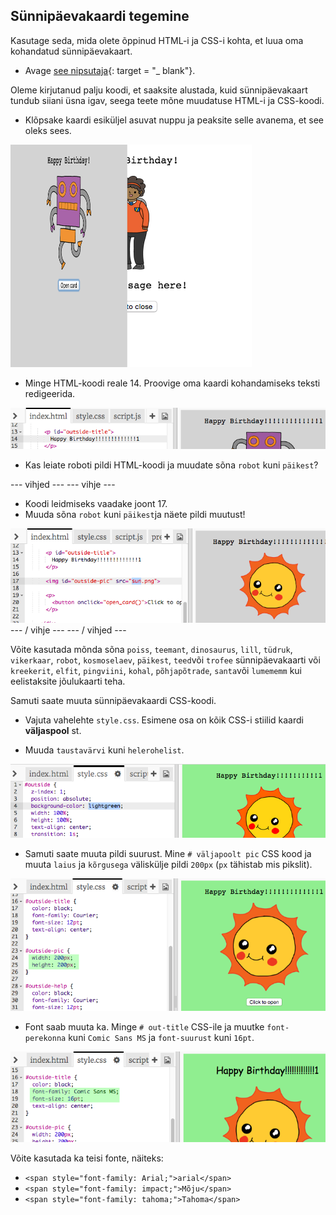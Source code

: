 ## Sünnipäevakaardi tegemine

Kasutage seda, mida olete õppinud HTML-i ja CSS-i kohta, et luua oma kohandatud sünnipäevakaart.

+ Avage [see nipsutaja](http://jumpto.cc/web-card){: target = "_ blank"}.

Oleme kirjutanud palju koodi, et saaksite alustada, kuid sünnipäevakaart tundub siiani üsna igav, seega teete mõne muudatuse HTML-i ja CSS-koodi.

+ Klõpsake kaardi esiküljel asuvat nuppu ja peaksite selle avanema, et see oleks sees.

![ekraanipilt](images/birthday-click.png)

+ Minge HTML-koodi reale 14. Proovige oma kaardi kohandamiseks teksti redigeerida.

![ekraanipilt](images/birthday-card-html.png)

+ Kas leiate roboti pildi HTML-koodi ja muudate sõna `robot` kuni `päikest`?

\--- vihjed \--- \--- vihje \---

+ Koodi leidmiseks vaadake joont 17.
+ Muuda sõna `robot` kuni `päikest`ja näete pildi muutust!

![ekraanipilt](images/birthday-card-sun.png) \--- / vihje \--- \--- / vihjed \---

Võite kasutada mõnda sõna `poiss`, `teemant`, `dinosaurus`, `lill`, `tüdruk`, `vikerkaar`, `robot`, `kosmoselaev`, `päikest`, `teed`või `trofee` sünnipäevakaarti või `kreekerit`, `elfit`, `pingviini`, `kohal`, `põhjapõtrade`, `santa`või `lumememm` kui eelistaksite jõulukaarti teha.

Samuti saate muuta sünnipäevakaardi CSS-koodi.

+ Vajuta vahelehte `style.css`. Esimene osa on kõik CSS-i stiilid kaardi **väljaspool** st.

+ Muuda `taustavärvi` kuni `helerohelist`.

![ekraanipilt](images/birthday-card-outside.png)

+ Samuti saate muuta pildi suurust. Mine `# väljapoolt pic` CSS kood ja muuta `laius` ja `kõrgusega` väliskülje pildi `200px` (`px` tähistab mis pikslit).

![ekraanipilt](images/birthday-card-size.png)

+ Font saab muuta ka. Minge `# out-title` CSS-ile ja muutke `font-perekonna` kuni `Comic Sans MS` ja `font-suurust` kuni `16pt`.

![ekraanipilt](images/birthday-card-font.png)

Võite kasutada ka teisi fonte, näiteks:

+ `<span style="font-family: Arial;">arial</span>`
+ `<span style="font-family: impact;">Mõju</span>`
+ `<span style="font-family: tahoma;">Tahoma</span>`